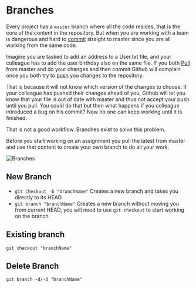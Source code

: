 # Branches

Every project has a `master` branch where all the code resides, that is the core of the content in the repository. But when you are working with a team is dangerous and hard to [commit](Commit_Push_Pull.md#Commit) straight to master since you are all working from the same code.

Imagine you are tasked to add an address to a User.txt file, and your colleague has to add the user birthday also on the same file. If you both [Pull](Commit_Push_Pull.md#Pull) from master and do your changes and then commit Github will complain once you both try to [push](Commit_Push_Pull.md#Push) you changes to the repository.

That is because it will not know which version of the changes to choose. If your colleague has pushed their changes ahead of you, Github will let you know that your file is out of date with master and thus not accept your push until you pull. You could do that but then what happens if you colleague introduced a bug on his commit? Now no one can keep working until it is finished.

That is not a good workflow. Branches exist to solve this problem.

Before you start working on an assignment you pull the latest from master and use that content to create your own branch to do all your work.

![Branches](../assets/branches.png)

## New Branch

  - `git checkout -b "branchName"` Creates a new branch and takes you directly to its HEAD
  - `git branch "branchName"` Creates a new branch without moving you from current HEAD, you will need to use `git checkout` to start working on the branch

## Existing branch

`git checkout "branchName"`

## Delete Branch

`git branch -d/-D "branchName"`
